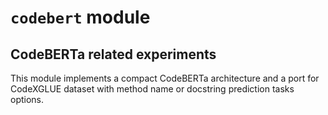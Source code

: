 # `codebert` module
## CodeBERTa related experiments

This module implements a compact CodeBERTa architecture and a port for CodeXGLUE dataset with method name or docstring prediction tasks options.
